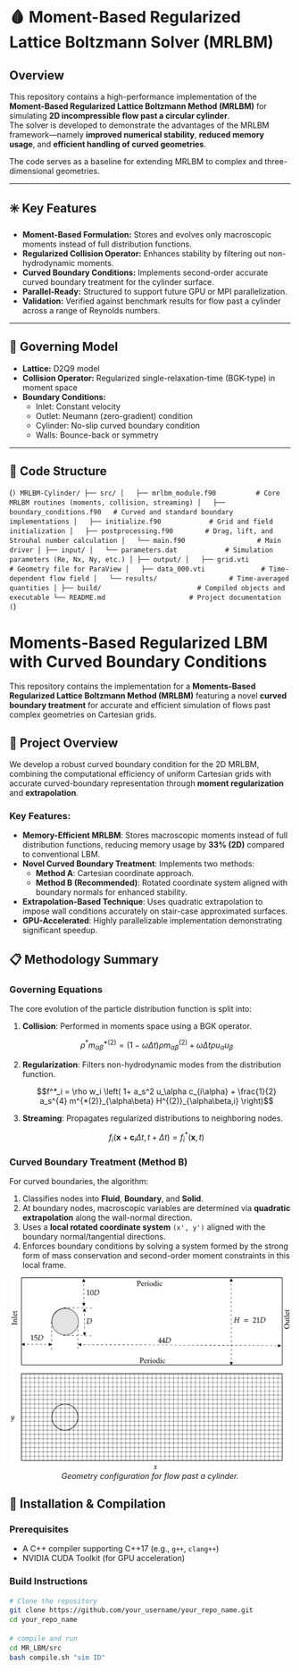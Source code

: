 # 🩸 Moment-Based Regularized Lattice Boltzmann Solver (MRLBM)

## Overview
This repository contains a high-performance implementation of the **Moment-Based Regularized Lattice Boltzmann Method (MRLBM)** for simulating **2D incompressible flow past a circular cylinder**.  
The solver is developed to demonstrate the advantages of the MRLBM framework—namely **improved numerical stability**, **reduced memory usage**, and **efficient handling of curved geometries**.

The code serves as a baseline for extending MRLBM to complex and three-dimensional geometries.

---

## ✳️ Key Features
- **Moment-Based Formulation:** Stores and evolves only macroscopic moments instead of full distribution functions.  
- **Regularized Collision Operator:** Enhances stability by filtering out non-hydrodynamic moments.  
- **Curved Boundary Conditions:** Implements second-order accurate curved boundary treatment for the cylinder surface.  
- **Parallel-Ready:** Structured to support future GPU or MPI parallelization.  
- **Validation:** Verified against benchmark results for flow past a cylinder across a range of Reynolds numbers.

---

## 🧩 Governing Model
- **Lattice:** D2Q9 model  
- **Collision Operator:** Regularized single-relaxation-time (BGK-type) in moment space  
- **Boundary Conditions:**  
  - Inlet: Constant velocity  
  - Outlet: Neumann (zero-gradient) condition  
  - Cylinder: No-slip curved boundary condition  
  - Walls: Bounce-back or symmetry  

---

## 🧱 Code Structure
(```)
MRLBM-Cylinder/
├── src/
│   ├── mrlbm_module.f90          # Core MRLBM routines (moments, collision, streaming)
│   ├── boundary_conditions.f90   # Curved and standard boundary implementations
│   ├── initialize.f90            # Grid and field initialization
│   ├── postprocessing.f90        # Drag, lift, and Strouhal number calculation
│   └── main.f90                  # Main driver
│
├── input/
│   └── parameters.dat            # Simulation parameters (Re, Nx, Ny, etc.)
│
├── output/
│   ├── grid.vti                  # Geometry file for ParaView
│   ├── data_000.vti              # Time-dependent flow field
│   └── results/                  # Time-averaged quantities
│
├── build/                        # Compiled objects and executable
└── README.md                     # Project documentation
(```)
























# Moments-Based Regularized LBM with Curved Boundary Conditions

This repository contains the implementation for a **Moments-Based Regularized Lattice Boltzmann Method (MRLBM)** featuring a novel **curved boundary treatment** for accurate and efficient simulation of flows past complex geometries on Cartesian grids.

## 🧩 Project Overview

We develop a robust curved boundary condition for the 2D MRLBM, combining the computational efficiency of uniform Cartesian grids with accurate curved-boundary representation through **moment regularization** and **extrapolation**.

### Key Features:
- **Memory-Efficient MRLBM**: Stores macroscopic moments instead of full distribution functions, reducing memory usage by **33% (2D)** compared to conventional LBM.
- **Novel Curved Boundary Treatment**: Implements two methods:
  - **Method A**: Cartesian coordinate approach.
  - **Method B (Recommended)**: Rotated coordinate system aligned with boundary normals for enhanced stability.
- **Extrapolation-Based Technique**: Uses quadratic extrapolation to impose wall conditions accurately on stair-case approximated surfaces.
- **GPU-Accelerated**: Highly parallelizable implementation demonstrating significant speedup.

## 📋 Methodology Summary

### Governing Equations
The core evolution of the particle distribution function is split into:
1.  **Collision**: Performed in moments space using a BGK operator.
    ```math
    \rho^* m^{*(2)}_{\alpha\beta} = (1-\omega \Delta t) \rho m^{(2)}_{\alpha\beta} + \omega \Delta t \rho u_\alpha u_\beta
    ```
2.  **Regularization**: Filters non-hydrodynamic modes from the distribution function.
    ```math
    f^*_i = \rho w_i \left( 1+  a_s^2 u_\alpha c_{i\alpha} + \frac{1}{2} a_s^{4} m^{*(2)}_{\alpha\beta} H^{(2)}_{\alpha\beta,i} \right)
    ```
3.  **Streaming**: Propagates regularized distributions to neighboring nodes.
    ```math
    f_i(\mathbf{x}+\mathbf{c}_i \Delta t, t+\Delta t) = f^{*}_i(\mathbf{x}, t)
    ```

### Curved Boundary Treatment (Method B)
For curved boundaries, the algorithm:
1.  Classifies nodes into **Fluid**, **Boundary**, and **Solid**.
2.  At boundary nodes, macroscopic variables are determined via **quadratic extrapolation** along the wall-normal direction.
3.  Uses a **local rotated coordinate system** `(x', y')` aligned with the boundary normal/tangential directions.
4.  Enforces boundary conditions by solving a system formed by the strong form of mass conservation and second-order moment constraints in this local frame.

<!-- GEOMETRY FIGURE WILL BE PLACED HERE -->
<p align="center">
  <img src="cylindergrid.png" alt="Computational Domain and Grid" width="500"/>
  <br>
  <em>Geometry configuration for flow past a cylinder.</em>
</p>

## 🚀 Installation & Compilation

### Prerequisites
- A C++ compiler supporting C++17 (e.g., `g++`, `clang++`)
- NVIDIA CUDA Toolkit (for GPU acceleration)

### Build Instructions
```bash
# Clone the repository
git clone https://github.com/your_username/your_repo_name.git
cd your_repo_name

# compile and run
cd MR_LBM/src
bash compile.sh "sim ID"

